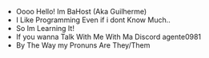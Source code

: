 - Oooo Hello! Im BaHost (Aka Guilherme)
- I Like Programming Even if i dont Know Much..
- So Im Learning It!
- If you wanna Talk With Me With Ma Discord agente0981
- By The Way my Pronuns Are They/Them

<!---
BaHost01/BaHost01 is a ✨ special ✨ repository because its `README.md` (this file) appears on your GitHub profile.
You can click the Preview link to take a look at your changes.
--->
